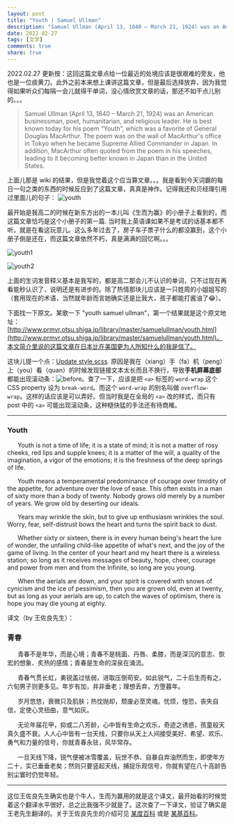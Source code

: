 ```yaml
---
layout: post
title: "Youth | Samuel Ullman"
description: "Samuel Ullman (April 13, 1840 – March 21, 1924) was an American businessman, poet, humanitarian, and religious leader. He is best known today for his poem “Youth”, which was a favorite of General Douglas MacArthur. The poem was on the wall of MacArthur's office in Tokyo when he became Supreme Allied Commander in Japan. In addition, MacArthur often quoted from the poem in his speeches, leading to it becoming better known in Japan than in the United States."
date: 2022-02-27
tags: [文学]
comments: true
share: true
---
```


2022.02.27 更新按：这回这篇文章点给一位最近的处境应该是很艰难的旁友，他也是一位痰黄刀。此外之前本来想上课讲这篇文章，但是最后选择放弃，因为我觉得如果听众们每隔一会儿就得干单词，没心情欣赏文章的话，那还不如干点儿别的。。。

> Samuel Ullman (April 13, 1840 – March 21, 1924) was an American businessman, poet, humanitarian, and religious leader. He is best known today for his poem “Youth”, which was a favorite of General Douglas MacArthur. The poem was on the wall of MacArthur's office in Tokyo when he became Supreme Allied Commander in Japan. In addition, MacArthur often quoted from the poem in his speeches, leading to it becoming better known in Japan than in the United States.

上面儿那是 wiki 的结果，但是我觉着这个应当算文章。。。我是看到今天词霸的每日一句之类的东西的时候反应到了这篇文章，真真是神作。记得我还和贝经理引用过里面儿的句子：
![youth](https://s4.ax1x.com/2022/02/28/buVi6A.png)

最开始是我高二的时候在新东方出的一本儿叫《生而为赢》的小册子上看到的，而这篇文章恰巧是这个小册子的第一篇. 当时我上英语课如果不是考试的话基本都不听，就是在看这玩意儿。这么多年过去了，房子车子票子什么的都没赢到，这个小册子倒是还在，而这篇文章依然不朽，真是满满的回忆啊。。。

![youth1](https://s4.ax1x.com/2022/02/28/buVVTf.jpg)

![youth2](https://s4.ax1x.com/2022/02/28/buVek8.jpg)

上面的生词发音释义基本是我写的，都是高二那会儿不认识的单词，只不过现在再看能秒认识了，说明还是有进步的。除了热情那块儿应该是一只姓周的小姐姐写的（套用现在的术语，当然就年龄而言她确实还是比我大，孩子都能打酱油了😂）。

下面找一下原文。某歌一下 "youth samuel ullman"，第一个结果就是这个原文地址：[http://www.prmvr.otsu.shiga.jp/library/master/samuelullman/youth.html](http://www.prmvr.otsu.shiga.jp/library/master/samuelullman/youth.html)。本文简介里说的这篇文章在日本比在美国更为人所知什么的我是信了。

这块儿提一个点：[Update style.scss](https://github.com/aweekj/kiko-now/pull/29/commits/776491e952e1d57ae6f70608d38fe3c09c3f1a94). 原因是我在（xiang）手（fa）机（peng）上（you）看（quan）的时候发现链接文本太长而且不换行，导致**手机屏幕底部**都能出现滚动条：![before](https://s4.ax1x.com/2022/02/28/buVE0P.png)。查了一下，应该是把 `<a>` 标签的 `word-wrap` 这个 CSS property 设为 `break-word`。而这个 `word-wrap` 的别名叫做 `overflow-wrap`。这样的话应该是可以弄好。但当时我是在全局的 `<a>` 改的样式，而只有 post 中的 `<a>` 可能出现滚动条，这种糙快猛的手法还有待商榷。

---

### Youth

&nbsp;&nbsp;&nbsp;&nbsp;&nbsp;&nbsp;Youth is not a time of life; it is a state of mind; it is not a matter of rosy cheeks, red lips and supple knees; it is a matter of the will, a quality of the imagination, a vigor of the emotions; it is the freshness of the deep springs of life.

&nbsp;&nbsp;&nbsp;&nbsp;&nbsp;&nbsp;Youth means a temperamental predominance of courage over timidity of the appetite, for adventure over the love of ease.  This often exists in a man of sixty more than a body of twenty.  Nobody grows old merely by a number of years.  We grow old by deserting our ideals.

&nbsp;&nbsp;&nbsp;&nbsp;&nbsp;&nbsp;Years may wrinkle the skin, but to give up enthusiasm wrinkles the soul.  Worry, fear, self-distrust bows the heart and turns the spirit back to dust.

&nbsp;&nbsp;&nbsp;&nbsp;&nbsp;&nbsp;Whether sixty or sixteen, there is in every human being's heart the lure of wonder, the unfailing child-like appetite of what's next, and the joy of the game of living.  In the center of your heart and my heart there is a wireless station; so long as it receives messages of beauty, hope, cheer, courage and power from men and from the Infinite, so long are you young.

&nbsp;&nbsp;&nbsp;&nbsp;&nbsp;&nbsp;When the aerials are down, and your spirit is covered with snows of cynicism and the ice of pessimism, then you are grown old, even at twenty, but as long as your aerials are up, to catch the waves of optimism, there is hope you may die young at eighty.


译文（by 王佐良先生）：

### 青春

&nbsp;&nbsp;&nbsp;&nbsp;&nbsp;&nbsp;青春不是年华，而是心境；青春不是桃面、丹唇、柔膝，而是深沉的意志、恢宏的想象、炙热的感情；青春是生命的深泉在涌流。

&nbsp;&nbsp;&nbsp;&nbsp;&nbsp;&nbsp;青春气贯长虹，勇锐盖过怯弱，进取压倒苟安。如此锐气，二十后生而有之，六旬男子则更多见。年岁有加，并非垂老；理想丢弃，方堕暮年。

&nbsp;&nbsp;&nbsp;&nbsp;&nbsp;&nbsp;岁月悠悠，衰微只及肌肤；热忱抛却，颓废必至灵魂。忧烦，惶恐，丧失自信，定使心灵扭曲，意气如灰。

&nbsp;&nbsp;&nbsp;&nbsp;&nbsp;&nbsp;无论年届花甲，抑或二八芳龄，心中皆有生命之欢乐，奇迹之诱惑，孩童般天真久盛不衰。人人心中皆有一台天线，只要你从天上人间接受美好、希望、欢乐、勇气和力量的信号，你就青春永驻，风华常存。

&nbsp;&nbsp;&nbsp;&nbsp;&nbsp;&nbsp;一旦天线下降，锐气便被冰雪覆盖，玩世不恭、自暴自弃油然而生，即使年方二十，实已垂垂老矣；然则只要竖起天线，捕捉乐观信号，你就有望在八十高龄告别尘寰时仍觉年轻。

---

这位王佐良先生确实也是个牛人，生而为赢用的就是这个译文，最开始看的时候觉着这个翻译水平很好，总之比我强不少就是了。这次查了一下译文，验证了确实是王老先生翻译的。关于王佐良先生的介绍可见 [某度百科](https://baike.baidu.com/item/王佐良/4903) 或是 [某基百科](https://zh.wikipedia.org/wiki/王佐良)。